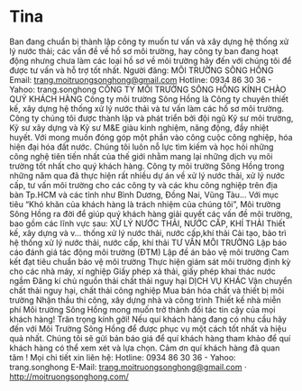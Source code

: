 Tina
====

Ban đang chuẩn bị thành lập công ty muốn tư vấn và xây dựng hệ thống xử lý nước thải; các vấn đề về hồ sơ môi trường, hay công ty ban đang hoạt động nhưng chưa làm các loại hồ sơ về môi trường hãy đến với chúng tôi để được tư vấn và hỗ trợ tốt nhất.   Người đăng: MÔI TRƯỜNG SÔNG HỒNG Email: trang.moitruongsonghong@gmail.com Hotline: 0934 86 30 36 - Yahoo: trang.songhong  CÔNG TY MÔI TRƯỜNG SÔNG HỒNG  KÍNH CHÀO QUÝ KHÁCH HÀNG  Công ty môi trường Sông Hồng là Công ty chuyên thiết kế, xây dựng hệ thống xử lý nước thải và tư vấn làm các hồ sơ môi trường.  Công ty chúng tôi được thành lập và phát triển bởi đội ngũ Kỹ sư môi trường, Kỹ sư xây dựng và Kỹ sư M&amp;E giàu kinh nghiệm, năng động, đầy nhiệt huyết. Với mong muốn đóng góp một phần vào công cuộc công nghiệp, hóa hiện đại hóa đất nước. Chúng tôi luôn nỗ lực tìm kiếm và học hỏi những công nghệ tiên tiến nhất của thế giới nhằm mang lại những dịch vụ môi trường tốt nhất cho quý khách hàng.  Công ty môi trường Sông Hồng trong những năm qua đã thực hiện rất nhiều dự án về xử lý nước thải, xử lý nước cấp, tư vấn môi trường cho các công ty và các khu công nghiệp trên địa bàn Tp.HCM và các tỉnh như Bình Dương, Đồng Nai, Vũng Tàu...  Với mục tiêu “Khó khăn của khách hàng là trách nhiệm của chúng tôi”, Môi trường Sông Hồng ra đời để giúp quý khách hàng giải quyết các vấn đề môi trường, bao gồm các lĩnh vực sau:  XỬ LÝ NƯỚC THẢI, NƯỚC CẤP, KHÍ THẢI  Thiết kế, xây dựng và v... thống xử lý nước thải, nước cấp,khí thải Cải tạo, bảo trì hệ thống xử lý nước thải, nước cấp, khí thải  TƯ VẤN MÔI TRƯỜNG  Lập báo cáo đánh giá tác động môi trường (ĐTM) Lập đề án bảo vệ môi trường Cam kết đạt tiêu chuẩn bảo vệ môi trường Thực hiện giám sát môi trường định kỳ cho các nhà máy, xí nghiệp Giấy phép xả thải, giấy phép khai thác nước ngầm Đăng kí chủ nguồn thải chất thải nguy hại  DỊCH VỤ KHÁC  Vận chuyển chất thải nguy hại, chất thải công nghiệp Mua bán hóa chất và thiết bị môi trường Nhận thầu thi công, xây dựng nhà và công trình Thiết kế nhà miễn phí Môi trường Sông Hồng mong muốn trở thành đối tác tin cậy của mọi khách hàng! Trân trọng kính gởi! Nếu quí khách hàng đang có nhu cầu hãy đến với Môi Trường Sông Hồng để được phục vụ một cách tốt nhất và hiệu quả nhất. Chúng tôi sẽ gửi bản báo giá để quí khách hàng tham khảo để quí khách hàng có thể xem xét và lựa chọn. Cảm ơn quí khách hàng đã quan tâm ! Mọi chi tiết xin liên hệ:  Hotline: 0934 86 30 36 - Yahoo: trang.songhong  E-Mail: trang.moitruongsonghong@gmail.com ·  http://moitruongsonghong.com/